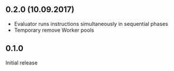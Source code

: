 ## 0.2.0 (10.09.2017)

* Evaluator runs instructions simultaneously in sequential phases
* Temporary remove Worker pools

## 0.1.0

Initial release